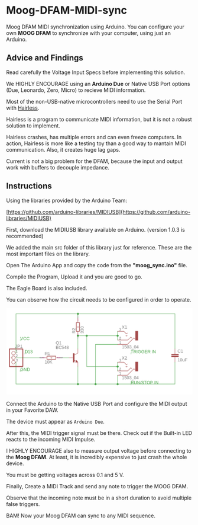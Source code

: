 # Moog-DFAM-MIDI-sync
Moog DFAM MIDI synchronization using Arduino.
You can configure your own **MOOG DFAM** to synchronize with your computer, using just an Arduino.

## Advice and Findings
Read carefully the Voltage Input Specs before implementing this solution.

We HIGHLY ENCOURAGE using an **Arduino Due** or Native USB Port options (Due, Leonardo, Zero, Micro) to recieve MIDI information.

Most of the non-USB-native microcontrollers need to use the Serial Port with [Hairless](https://projectgus.github.io/hairless-midiserial/).

Hairless is a program to communicate MIDI information, but it is not a robust solution to implement.

Hairless crashes, has multiple errors and can even freeze computers. In action, Hairless is more like a testing toy than a good way to mantain MIDI communication. Also, it creates huge lag gaps.

Current is not a big problem for the DFAM, because the input and output work with buffers to decouple impedance.

## Instructions
Using the libraries provided by the Arduino Team: 

[https://github.com/arduino-libraries/MIDIUSB](https://github.com/arduino-libraries/MIDIUSB)


First, download the MIDIUSB library available on Arduino. (version 1.0.3 is recommended)

We added the main src folder of this library just for reference. These are the most important files on the library.

Open The Arduino App and copy the code from the **"moog_sync.ino"** file.

Compile the Program, Upload it and you are good to go.

The Eagle Board is also included.

You can observe how the circuit needs to be configured in order to operate.

![Eagle Circuit](https://raw.githubusercontent.com/dllmkdir/Moog-DFAM-MIDI-sync/master/diagram.png)

Connect the Arduino to the Native USB Port and configure the MIDI output in your Favorite DAW.

The device must appear as `Arduino Due`. 

After this, the MIDI trigger signal must be there. Check out if the Built-in LED reacts to the incoming MIDI Impulse.

I HIGHLY ENCOURAGE also to measure output voltage before connecting to the **Moog DFAM**. At least, it is incredibly expensive to just crash the whole device.

You must be getting voltages across 0.1 and 5 V.

Finally, Create a MIDI Track and send any note to trigger the MOOG DFAM.

Observe that the incoming note must be in a short duration to avoid multiple false triggers.

BAM! Now your Moog DFAM can sync to any MIDI sequence.





